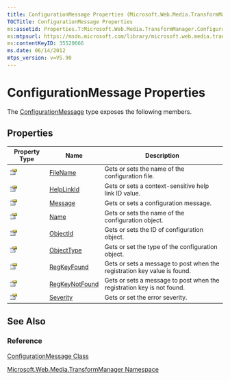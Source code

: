 ```yaml
---
title: ConfigurationMessage Properties (Microsoft.Web.Media.TransformManager)
TOCTitle: ConfigurationMessage Properties
ms:assetid: Properties.T:Microsoft.Web.Media.TransformManager.ConfigurationMessage
ms:mtpsurl: https://msdn.microsoft.com/library/microsoft.web.media.transformmanager.configurationmessage_properties(v=VS.90)
ms:contentKeyID: 35520666
ms.date: 06/14/2012
mtps_version: v=VS.90
---
```


# ConfigurationMessage Properties

The [ConfigurationMessage](configurationmessage-class-microsoft-web-media-transformmanager.md) type exposes the following members.

## Properties

|Property Type|Name|Description|
|--- |--- |--- |
|![Public property](images/Hh125762.pubproperty(en-us,VS.90).gif "Public property")|[FileName](configurationmessage-filename-property-microsoft-web-media-transformmanager.md)|Gets or sets the name of the configuration file.|
|![Public property](images/Hh125762.pubproperty(en-us,VS.90).gif "Public property")|[HelpLinkId](configurationmessage-helplinkid-property-microsoft-web-media-transformmanager.md)|Gets or sets a context-sensitive help link ID value.|
|![Public property](images/Hh125762.pubproperty(en-us,VS.90).gif "Public property")|[Message](configurationmessage-message-property-microsoft-web-media-transformmanager.md)|Gets or sets a configuration message.|
|![Public property](images/Hh125762.pubproperty(en-us,VS.90).gif "Public property")|[Name](configurationmessage-name-property-microsoft-web-media-transformmanager.md)|Gets or sets the name of the configuration object.|
|![Public property](images/Hh125762.pubproperty(en-us,VS.90).gif "Public property")|[ObjectId](configurationmessage-objectid-property-microsoft-web-media-transformmanager.md)|Gets or sets the ID of configuration object.|
|![Public property](images/Hh125762.pubproperty(en-us,VS.90).gif "Public property")|[ObjectType](configurationmessage-objecttype-property-microsoft-web-media-transformmanager.md)|Gets or set the type of the configuration object.|
|![Public property](images/Hh125762.pubproperty(en-us,VS.90).gif "Public property")|[RegKeyFound](configurationmessage-regkeyfound-property-microsoft-web-media-transformmanager.md)|Gets or sets a message to post when the registration key value is found.|
|![Public property](images/Hh125762.pubproperty(en-us,VS.90).gif "Public property")|[RegKeyNotFound](configurationmessage-regkeynotfound-property-microsoft-web-media-transformmanager.md)|Gets or sets a message to post when the registration key is not found.|
|![Public property](images/Hh125762.pubproperty(en-us,VS.90).gif "Public property")|[Severity](configurationmessage-severity-property-microsoft-web-media-transformmanager.md)|Gets or set the error severity.|

## See Also

### Reference

[ConfigurationMessage Class](configurationmessage-class-microsoft-web-media-transformmanager.md)

[Microsoft.Web.Media.TransformManager Namespace](microsoft-web-media-transformmanager-namespace.md)
